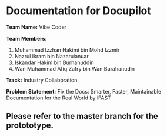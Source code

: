 # Documentation for Docupilot

**Team Name:** Vibe Coder

**Team Members**:
1. Muhammad Izzhan Hakimi bin Mohd Izzmir
2. Nazrul Ikram bin Nazarulanuar
3. Iskandar Hakim bin Burhanuddin
4. Wan Muhammad Afiq Zafry bin Wan Burahanudin

**Track:** Industry Collaboration

**Problem Statement:** Fix the Docs: Smarter, Faster, Maintainable Documentation for the Real World by iFAST

## Please refer to the master branch for the protototype.
